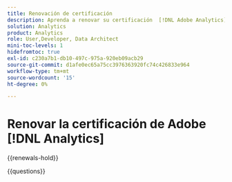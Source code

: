 ```yaml
---
title: Renovación de certificación
description: Aprenda a renovar su certificación  [!DNL Adobe Analytics] antes de que caduque.
solution: Analytics
product: Analytics
role: User,Developer, Data Architect
mini-toc-levels: 1
hidefromtoc: true
exl-id: c230a7b1-db10-497c-975a-920eb09acb29
source-git-commit: d1afe0ec65a75cc3976363920fc74c426833e964
workflow-type: tm+mt
source-wordcount: '15'
ht-degree: 0%

---
```


# Renovar la certificación de Adobe [!DNL Analytics]

{{renewals-hold}}

<!--

Your Adobe certification is valid for two years. If you are nearing this two-year mark, it's time to renew your certification to keep it active. 

First, select the appropriate level on the tab below (Professional, Expert, or Master). Then carefully review what you'll need to do to renew your certification. 
 
Be sure that you provide ample time to complete all the requirements before your certification expires. 
 
It's important to note that if your certification expires, you'll have to retake the certification exam, which is NOT free of charge. 

>[!IMPORTANT]
>
>**Log in first:** The following links will function **only** after a **successful login** to the [Adobe Credential Management System](https://www.certmetrics.com/adobe){target="_blank"}.
>
><br>
>
>**To share a link:** If you would like to share the link to a renewal exam or assessment with a colleague, please link to the overall exam renewal page,  not the URL of the exam itself, to avoid login issues.

>[!BEGINTABS]

>[!TAB Professional]

+++Adobe [!DNL Analytics] Developer Professional

## You must have the following active certification to renew:

* Adobe [!DNL Analytics] Developer Professional

## Instructions for renewing your certification:

* **Step 1**: Successfully log in to [Adobe Credential Management System](https://www.certmetrics.com/adobe){target="_blank"}, then return to this page
* **Step 2**: Review the exam objectives and resources
* **Step 3**: Take and pass the exam

### Get ready

**Exam details:**
  
* Passing Score: 30/40
* Time: 80 mins
* Cost: FREE/non-proctored
* Delivery: On-demand
* Available languages: English
* Prerequisite: current (not expired) Adobe Analytics Developer Professional certification
* Exam ID: AD5-E831

**Scope and objectives**

Section 1: Analytics in the Adobe Experience Cloud Eco-system (13%)

* Identify features and capability of Adobe Experience Cloud ID.
* Identify uses for Adobe Launch.
* Identify how to enable / support Adobe Analytics tags in the Adobe Experience Cloud Eco-system.

Section 2: Analytics Strategy and Design based on a SDR (13%)

* Given a Solution Design Reference, identify which data objects have to be populated.
* Given a part of a Tech Spec document, identify how to implement the data capture.

Section 3: Analytics Implementation and Configuration (30%)

* Identify the steps to deploy Adobe Analytics Code.
* Identify functions of minimal deployment code for Analytics tracking.
* Identify the steps to configure various components within Adobe Analytics UI.
* Identify functions of Adobe Analytics report suite and variable settings.
* Identify the characteristics of a data layer and data layer values.
* Identify App Measurement functions for tracking features such as link tracking and e-commerce tracking.

Section 4: Tag Management Systems (17%)

* Identify if requirements have been met using tag audits.
* Identify the steps to configure website tagging with Adobe Launch.
* Given a scenario, identify how to enable, modify, and troubleshoot extensions in Adobe Launch.
* Identify how to create rules and data elements.

Section 5: Components of Adobe Analytics (7%)

* Identify the functions of Adobe Analytics API (data feed, warehouse, data sources, reports).
* Identify the characteristics of processing rules and mobile services.

Section 6: Testing, Validation, and Troubleshooting (20%)

* Identify the meaning of common JavaScript errors.
* Identify the meaning of common Adobe Analytics variables errors.
* Given a scenario, identify testing and debugging validation best practices that should be followed.
* Identify how to track an Adobe Analytics server call across its lifecycle (i.e. From beacon request to showing up in the report.)

## Get prepped

You are not required to complete training before taking the exam, and training alone will not provide you with the knowledge and skills required to pass the exam. A combination of training and successful, on-the-job experience are critical to providing you with the repository needed to pass the exam.

Here are some suggested resources to help you prepare:

**Section 1**

* [Analytics Cookies](https://experienceleague.adobe.com/docs/core-services/interface/administration/ec-cookies/cookies-analytics.html?lang=es)
* [Add a data element, a rule and a library](https://experienceleague.adobe.com/docs/platform-learn/implement-in-websites/configure-tags/add-data-elements-rules.html?lang=es){target="_blank"}
* [Add the embed code](https://experienceleague.adobe.com/docs/platform-learn/implement-in-websites/configure-tags/add-embed-code.html?lang=es){target="_blank"}

**Section 2** 

* [Validating your Global Page Load Rule in Launch](https://experienceleague.adobe.com/docs/analytics-learn/tutorials/implementation/via-adobe-launch/validating-your-global-page-load-rule-in-launch.html?lang=es){target="_blank"}
* [Satellite object reference](https://experienceleague.adobe.com/docs/experience-platform/tags/client-side/satellite-object.html?lang=es&#environment){target="_blank"}
* [linkTrackEvents](https://experienceleague.adobe.com/docs/analytics/implementation/vars/config-vars/linktrackevents.html?lang=es){target="_blank"}

**Section 3**

* [appendVisitorIDsTo (Cross-Domain Tracking)](https://experienceleague.adobe.com/docs/id-service/using/id-service-api/methods/appendvisitorid.html?lang=es){target="_blank"}
* [s_objectID](https://experienceleague.adobe.com/docs/analytics/implementation/vars/page-vars/s-objectid.html?lang=es){target="_blank"}
* [transactionID](https://experienceleague.adobe.com/docs/analytics/implementation/vars/page-vars/transactionid.html?lang=es){target="_blank"}

**Section 4**

* [Add the embed code](https://experienceleague.adobe.com/docs/platform-learn/implement-in-websites/configure-tags/add-embed-code.html?lang=es){target="_blank"}
* [Adobe Experience Cloud Identity Service extension overview](https://experienceleague.adobe.com/docs/experience-platform/tags/extensions/client/id-service/overview.html?lang=es){target="_blank"}
* [Opt-in Reference](https://experienceleague.adobe.com/docs/id-service/using/implementation/opt-in-service/api.html?lang=es){target="_blank"}

**Section 5**

* [Analytics Export Guide](https://experienceleague.adobe.com/docs/analytics/export/home.html?lang=es){target="_blank"}
* [How processing rules work](https://experienceleague.adobe.com/docs/analytics/admin/admin-tools/manage-report-suites/edit-report-suite/report-suite-general/c-processing-rules/c-processing-rules-configuration/processing-rules-about.html?lang=es){target="_blank"}
* [Adobe Analytics APIs](https://adobedocs.github.io/analytics-2.0-apis/#/Reports){target="_blank"}

**Section 6**

* [Troubleshoot JavaScript implementation](https://adobedocs.github.io/analytics-2.0-apis/#/Reports){target="_blank"}
* [Switch tag environments with the Experience Cloud Debugger](https://experienceleague.adobe.com/docs/platform-learn/implement-in-websites/configure-tags/switch-environments.html?lang=es){target="_blank"}
* [Data collection query parameters](https://experienceleague.adobe.com/docs/analytics/implementation/validate/query-parameters.html?lang=es){target="_blank"}

## Renew your certification

Ensure that you have followed step 1 above, and successfully logged in to [Adobe Credential Management System](https://www.certmetrics.com/adobe){target="_blank"} first. Then, to renew your certification, click the Adobe Analytics Developer Professional Renewal Exam - AD5-E831 link below.

* [Adobe Analytics Developer Professional Renewal Exam - AD5-E831](https://www.certmetrics.com/adobe/candidate/caveon_sso_adobe.aspx?ssoLogin=true&eid=AD5-E831){target="_blank"}

>[!NOTE]
>
>This exam is free, open book, and un-proctored. You may take the exam up to three times. If you are unsuccessful after the third attempt, you must wait **30 days** to try again. Failure to comply might result in your certification being revoked.

+++

+++Adobe [!DNL Analytics] Business Practitioner Professional

## You must have the following **active** certification to renew using this method:

* Adobe [!DNL Analytics] Business Practitioner Professional

## Instructions for renewing your certification:

* **Step 1**: Successfully log in to [Adobe Credential Management System](https://www.certmetrics.com/adobe){target="_blank"}, then return to this page
* **Step 2**: Review the exam objectives and resources
* **Step 3**: Take and pass the exam

## Get ready

**Exam details:**
  
* Passing Score: 27/35
* Time: 70 mins
* Cost: FREE/non-proctored
* Delivery: On-demand
* Available languages: English
* Prerequisite: current (not expired) Adobe Analytics Business Practitioner Professional certification
* Exam ID: AD5-E832

**Scope and objectives**

Section 1: Business Analysis

* 1.1 Given a business need/question, identify the most appropriate reporting strategy to perform an analysis 4%
* 1.2 Analyze data to answer business questions and recommend new optimization hypotheses 4%
* 1.3 Identify conversion funnels (as a concept to understand business analysis) 4%
* 1.4 Interpret Solution Design Reference (SDR) to determine what data is available in reports 4%
* 1.5 Analyze report data to summarize and draw conclusions 6%
* 1.6 Investigate outliers and anomalies in reports 4%

Section 2: Reporting and Dashboarding for Projects

* 2.1 Consider the advantages of using a reporting tool based on a given scenario 2%
* 2.2 Compare fallout and flow visualization and appropriate variable types for reporting 4%
* 2.3 Apply the process to schedule Projects, and Data Warehouse 2%
* 2.4 Apply the process to share Projects and Reporting and Analytics dashboards for different users and/or groups (sharing has changed) 2%
* 2.5 Apply the process to set Alerts 2%
* 2.6 Apply the process to lookup the dimensions/components (pre-defined and custom) 4%
* 2.7 Apply the process to create a visualization 6%
* 2.8 Given a scenario, determine the appropriate item to use 6%
* 2.9 Apply the process to create, configure, and use mobile scorecards 2%

Section 3: Segmentation and Calculated Metrics

* 3.1 Determine how to develop and configure segments using best practices 6%
* 3.2 Apply the process to share segments with others in the organization 4%
* 3.3 Compare segments 4%
* 3.4 Apply segments to Projects and Components 4%
* 3.5 Apply the process to generate calculated and/or segmented metrics 4%

Section 4: General Tool Knowledge and Troubleshooting

* 4.1 Analyze reports and differentiate a data quality issue vs an implementation issue 4%
* 4.2 Define different types of dimensions and parameters existing in Adobe Analytics (evars, props and events) 4%
* 4.3 Determine how to bring data in and out of Adobe Analytics 2%
* 4.4 Identify information from marketing URLs 2%

Section 5: Administration

* 5.1 Apply the process to configure the Marketing Channel reports with Marketing Channel processing rules 2%
* 5.2 Apply the process to configure Classification Importer and Rule Builder 2%
* 5.3 Apply the process to configure a virtual report suite based upon an existing segment 2%
* 5.4 Use the Data Feed Manager Admin UI 2%
* 5.5 Understanding of data governance 2%

## Get prepped

You are not required to complete training before taking the exam, and training alone will not provide you with the knowledge and skills required to pass the exam. A combination of training and successful, on-the-job experience are critical to providing you with the repository needed to pass the exam.

Here are some suggested resources to help you prepare:

**Section 1**

* [Contribution Analysis overview](https://experienceleague.adobe.com/docs/analytics/analyze/analysis-workspace/virtual-analyst/contribution-analysis/ca-tokens.html?lang=es)
* [Analysis Workspace overview](https://experienceleague.adobe.com/docs/analytics/analyze/analysis-workspace/home.html?lang=es)
* [Conversion Funnel](https://experienceleague.adobe.com/docs/analytics/analyze/reports-analytics/funnels.html?lang=es)
* [Entry dimensions](https://experienceleague.adobe.com/docs/analytics/components/dimensions/entry-dimensions.html?lang=es)

**Section 2**

* [Share projects](https://experienceleague.adobe.com/docs/analytics/analyze/analysis-workspace/curate-share/share-projects.html?lang=es)
* [Components overview](https://experienceleague.adobe.com/docs/analytics/analyze/analysis-workspace/components/analysis-workspace-components.html?lang=es)
* [Alert Builder](https://experienceleague.adobe.com/docs/analytics/components/alerts/alert-builder.html?lang=es)
* [Create a mobile scorecard](https://experienceleague.adobe.com/docs/analytics/analyze/mobapp/create-scorecard.html?lang=es)

**Section 3**

* [Segment comparison](https://experienceleague.adobe.com/docs/analytics/analyze/analysis-workspace/panels/segment-comparison/segment-comparison.html?lang=es)
* [Build metrics](https://experienceleague.adobe.com/docs/analytics/components/calculated-metrics/calcmetric-workflow/cm-build-metrics.html?lang=es)
* [Using Drop-Down Filters in Analysis Workspace](https://experienceleague.adobe.com/docs/analytics-learn/tutorials/analysis-workspace/using-panels/using-drop-down-filters.html?lang=es)
* [Tag segments](https://experienceleague.adobe.com/docs/analytics/components/segmentation/segmentation-workflow/seg-tag.html?lang=es)

**Section 4**

* [Troubleshoot spikes and drops in data](https://experienceleague.adobe.com/docs/analytics/technotes/event/spikes-drops.html?lang=es)
* [Custom events](https://experienceleague.adobe.com/docs/analytics/components/metrics/custom-events.html?lang=es)
* [Download PDF or CSV files](https://experienceleague.adobe.com/docs/analytics/analyze/analysis-workspace/curate-share/download-send.html?lang=es)
* [A Beginner's Guide to URL Parameters](https://www.semrush.com/blog/url-parameters/)

**Section 5**

* [Processing rules for Marketing Channels](https://experienceleague.adobe.com/docs/analytics/admin/admin-tools/manage-report-suites/edit-report-suite/marketing-channels/c-rules.html?lang=es)
* [Classifications overview](https://experienceleague.adobe.com/docs/analytics/components/classifications/c-classifications.html?lang=es)
* [Create virtual report suites](https://experienceleague.adobe.com/docs/analytics/components/virtual-report-suites/vrs-workflow/vrs-create.html?lang=es)
* [Privacy regulations FAQ](https://experienceleague.adobe.com/docs/experience-platform/privacy/regulations/faq.html?lang=es)

## Renew your certification

Ensure that you have followed step 1 above, and successfully logged in to [Adobe Credential Management System](https://www.certmetrics.com/adobe){target="_blank"} first. Then, to renew your certification, click the AD5-E832 Adobe Analytics Business Practitioner Professional Renewal Exam (AD5-E832) link below.

* [AD5-E832 Adobe Analytics Business Practitioner Professional Renewal Exam](https://www.certmetrics.com/adobe/candidate/caveon_sso_adobe.aspx?ssoLogin=true&eid=AD5-E832){target="_blank"}

>[!NOTE]
>
>This exam is free, open book, and un-proctored. You may take the exam up to three times. If you are unsuccessful after the third attempt, you must wait **30 days** to try again. Failure to comply might result in your certification being revoked.

+++

>[!TAB Expert and Master]

## You must have at least one of the following **active** certification to renew using this method:

* Adobe Analytics Developer Expert
* Adobe Analytics Business Practitioner Expert
* Adobe Analytics Architect Master

## Instructions for renewing your Adobe Analytics certification

* **Step 1:** Successfully log in to [Adobe Credential Management System](https://www.certmetrics.com/adobe){target="_blank"}, then return to this page
* **Step 2:** Study the courses in Experience League
* **Step 3:** Choose from the options below to complete your renewal.

   **Option A:**
   Select **three courses** to complete and pass each course assessment with a score of 80% or higher. Course assessments are free, on-demand, non-proctored, and open book. You can repeat the courses until you have successfully passed the assessments at 80%.

   **Option B:**
   First, select **two courses** to complete and pass each course assessment with a score of 80% or higher. Course assessments are free, on-demand, non-proctored, and open book. You can repeat the courses until you have successfully passed the assessments at 80%.

   Second, **submit a customer reference form** validating your continued work as an Adobe certified individual leading, managing and/or participating on an Adobe Experience Cloud implementation project. This form affirms that you have participated in at least 100 hours of demonstrated project engagement during your certification renewal 2-year interval. 

   [Customer Reference Form for Adobe Analytics](https://www.certmetrics.com/adobe/candidate/caveon_sso_adobe.aspx?ssoLogin=true&eid=ADR-EA200){target="_blank"}

   You will be notified by the Adobe Digital Experience Certification Program when your customer reference has been reviewed. If your reference is not accepted, you may submit again until you are successful, as long as it is before your certification expires.

>[!NOTE]
>
>If you hold multiple Adobe Analytics Expert and Master certifications, complete the renewal requirements for just one certification, and the rest will be renewed automatically.

### Courses and Course Assessments for Expert and Master:

| Courses for Expert and Master | Course Assessment |
| ------- | ------- |
| [Adobe Analytics Attributing Value to Digital Touch-points in the Customer Journey](https://experienceleague.adobe.com/?lang=es&recommended=Analytics-U-1-2020.2){target="_blank"} | [ADR-EA201](https://www.certmetrics.com/adobe/candidate/caveon_sso_adobe.aspx?ssoLogin=true&eid=ADR-EA201){target="_blank"} |
| [Export and democratize Adobe Analytics data - Lesson 5 & 6](https://experienceleague.adobe.com/?lang=es&recommended=Analytics-A-1-2022.1.democratizing){target="_blank"} | [ADR-EA202](https://www.certmetrics.com/adobe/candidate/caveon_sso_adobe.aspx?ssoLogin=true&eid=ADR-EA202){target="_blank"} |
| [Filtering your data with custom segmentation and dates - Lesson 2](https://experienceleague.adobe.com/?lang=es&recommended=Analytics-U-1-2021.1.filterdata){target="_blank"} | [ADR-EA203](https://www.certmetrics.com/adobe/candidate/caveon_sso_adobe.aspx?ssoLogin=true&eid=ADR-EA203){target="_blank"} |
| [Guided Analytics Implementation - Lesson 5](https://experienceleague.adobe.com/?lang=es&recommended=Analytics-D-1-2019.1){target="_blank"} | [ADR-EA204](https://www.certmetrics.com/adobe/candidate/caveon_sso_adobe.aspx?ssoLogin=true&eid=ADR-EA204){target="_blank"} |
| [ Implementing and Measuring Internal Site Search - Lesson 3 & 4](https://experienceleague.adobe.com/?lang=es&recommended=Analytics-U-1-2021.1.search){target="_blank"} | [ADR-EA205](https://www.certmetrics.com/adobe/candidate/caveon_sso_adobe.aspx?ssoLogin=true&eid=ADR-EA205){target="_blank"} |
| [Adobe Analytics APIs](https://experienceleague.adobe.com/docs/analytics-learn/tutorials/apis/using-analysis-workspace-to-build-api-2-requests.html?lang=es){target="_blank"} | [ADR-EA206](https://www.certmetrics.com/adobe/candidate/caveon_sso_adobe.aspx?ssoLogin=true&eid=ADR-EA206){target="_blank"} |

>[!ENDTABS]

### Questions

View the certification [FAQ](https://experienceleague.adobe.com/docs/certification/certification/faq.html?lang=es){target="_blank"}.

Additional questions? [Contact us](mailto:certif@adobe.com).

-->

{{questions}}

